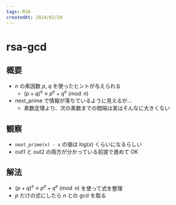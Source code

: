 ```yaml
---
tags: RSA
createdAt: 2024/02/28
---
```


# rsa-gcd

## 概要

* $n$ の素因数 $p$, $q$ を使ったヒントが与えられる
  * $(p + q)^e \equiv p^e + q^e \pmod n$
* next_prime で情報が落ちているように見えるが...
  * 素数定理より、次の素数までの間隔は実はそんなに大きくない

## 観察

* `next_prime(x) - x` の値は $log(x)$ くらいになるらしい
* out1 と out2 の両方が分かっている前提で進めて OK

## 解法

* $(p + q)^e \equiv p^e + q^e \pmod n$ を使って式を整理
* $p$ だけの式にしたら $n$ との gcd を取る
